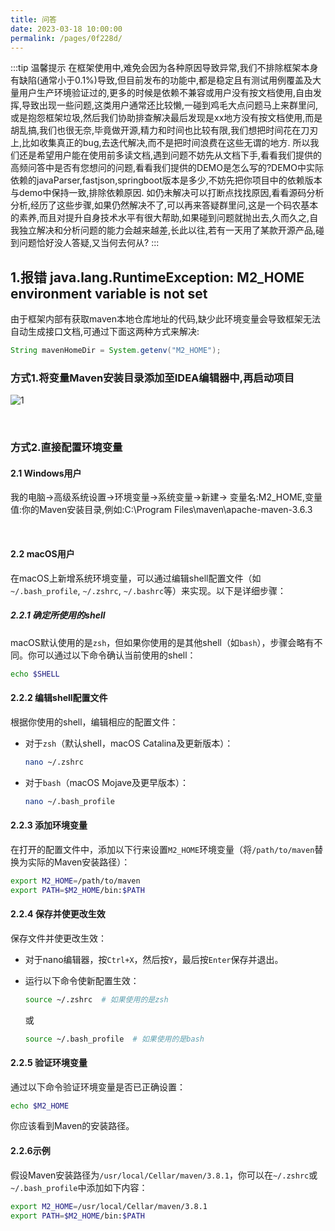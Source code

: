 ```yaml
---
title: 问答
date: 2023-03-18 10:00:00
permalink: /pages/0f228d/
---
```


:::tip 温馨提示
在框架使用中,难免会因为各种原因导致异常,我们不排除框架本身有缺陷(通常小于0.1%)导致,但目前发布的功能中,都是稳定且有测试用例覆盖及大量用户生产环境验证过的,更多的时候是依赖不兼容或用户没有按文档使用,自由发挥,导致出现一些问题,这类用户通常还比较懒,一碰到鸡毛大点问题马上来群里问,或是抱怨框架垃圾,然后我们协助排查解决最后发现是xx地方没有按文档使用,而是胡乱搞,我们也很无奈,毕竟做开源,精力和时间也比较有限,我们想把时间花在刀刃上,比如收集真正的bug,去迭代解决,而不是把时间浪费在这些无谓的地方.
所以我们还是希望用户能在使用前多读文档,遇到问题不妨先从文档下手,看看我们提供的高频问答中是否有您想问的问题,看看我们提供的DEMO是怎么写的?DEMO中实际依赖的javaParser,fastjson,springboot版本是多少,不妨先把你项目中的依赖版本与demo中保持一致,排除依赖原因. 如仍未解决可以打断点找找原因,看看源码分析分析,经历了这些步骤,如果仍然解决不了,可以再来答疑群里问,这是一个码农基本的素养,而且对提升自身技术水平有很大帮助,如果碰到问题就抛出去,久而久之,自我独立解决和分析问题的能力会越来越差,长此以往,若有一天用了某款开源产品,碰到问题恰好没人答疑,又当何去何从?
:::

## 1.报错 java.lang.RuntimeException: M2_HOME environment variable is not set
由于框架内部有获取maven本地仓库地址的代码,缺少此环境变量会导致框架无法自动生成接口文档,可通过下面这两种方式来解决:
```java
String mavenHomeDir = System.getenv("M2_HOME");
```

### 方式1.将变量Maven安装目录添加至IDEA编辑器中,再启动项目
![1](https://iknow.hs.net/b2ea910b-94f5-4934-8ca3-d21dfeb07bc8.png)

<br/>

### 方式2.直接配置环境变量

#### 2.1 Windows用户

我的电脑->高级系统设置->环境变量->系统变量->新建-> 变量名:M2_HOME,变量值:你的Maven安装目录,例如:C:\Program Files\maven\apache-maven-3.6.3 

<br/>

#### 2.2 macOS用户

在macOS上新增系统环境变量，可以通过编辑shell配置文件（如`~/.bash_profile`, `~/.zshrc`, `~/.bashrc`等）来实现。以下是详细步骤：

##### 2.2.1 确定所使用的shell

macOS默认使用的是`zsh`，但如果你使用的是其他shell（如`bash`），步骤会略有不同。你可以通过以下命令确认当前使用的shell：

```sh
echo $SHELL
```

#### 2.2.2 编辑shell配置文件

根据你使用的shell，编辑相应的配置文件：

- 对于`zsh`（默认shell，macOS Catalina及更新版本）：
  ```sh
  nano ~/.zshrc
  ```

- 对于`bash`（macOS Mojave及更早版本）：
  ```sh
  nano ~/.bash_profile
  ```

#### 2.2.3 添加环境变量

在打开的配置文件中，添加以下行来设置`M2_HOME`环境变量（将`/path/to/maven`替换为实际的Maven安装路径）：

```sh
export M2_HOME=/path/to/maven
export PATH=$M2_HOME/bin:$PATH
```

#### 2.2.4 保存并使更改生效

保存文件并使更改生效：

- 对于nano编辑器，按`Ctrl+X`，然后按`Y`，最后按`Enter`保存并退出。
- 运行以下命令使新配置生效：

  ```sh
  source ~/.zshrc  # 如果使用的是zsh
  ```

  或

  ```sh
  source ~/.bash_profile  # 如果使用的是bash
  ```

#### 2.2.5 验证环境变量

通过以下命令验证环境变量是否已正确设置：

```sh
echo $M2_HOME
```

你应该看到Maven的安装路径。

#### 2.2.6示例

假设Maven安装路径为`/usr/local/Cellar/maven/3.8.1`，你可以在`~/.zshrc`或`~/.bash_profile`中添加如下内容：

```sh
export M2_HOME=/usr/local/Cellar/maven/3.8.1
export PATH=$M2_HOME/bin:$PATH
```




